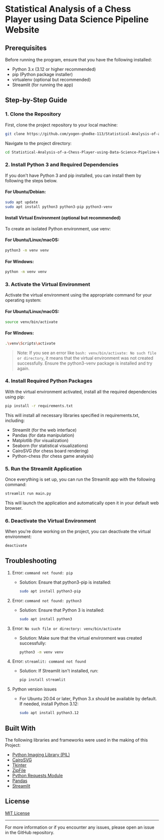 # Statistical Analysis of a Chess Player using Data Science Pipeline Website

## Prerequisites

Before running the program, ensure that you have the following installed:

- Python 3.x (3.12 or higher recommended)
- pip (Python package installer)
- virtualenv (optional but recommended)
- Streamlit (for running the app)

## Step-by-Step Guide

### 1. Clone the Repository

First, clone the project repository to your local machine:

```bash
git clone https://github.com/yogen-ghodke-113/Statistical-Analysis-of-a-Chess-Player-using-Data-Science-Pipeline-Website.git
```

Navigate to the project directory:

```bash
cd Statistical-Analysis-of-a-Chess-Player-using-Data-Science-Pipeline-Website
```

### 2. Install Python 3 and Required Dependencies

If you don't have Python 3 and pip installed, you can install them by following the steps below.

#### For Ubuntu/Debian:

```bash
sudo apt update
sudo apt install python3 python3-pip python3-venv
```

#### Install Virtual Environment (optional but recommended)

To create an isolated Python environment, use venv:

#### For Ubuntu/Linux/macOS:

```bash
python3 -m venv venv
```

#### For Windows:

```bash
python -m venv venv
```

### 3. Activate the Virtual Environment

Activate the virtual environment using the appropriate command for your operating system:

#### For Ubuntu/Linux/macOS:

```bash
source venv/bin/activate
```

#### For Windows:

```bash
.\venv\Scripts\activate
```

> Note: If you see an error like `bash: venv/bin/activate: No such file or directory`, it means that the virtual environment was not created successfully. Ensure the python3-venv package is installed and try again.

### 4. Install Required Python Packages

With the virtual environment activated, install all the required dependencies using pip:

```bash
pip install -r requirements.txt
```

This will install all necessary libraries specified in requirements.txt, including:

- Streamlit (for the web interface)
- Pandas (for data manipulation)
- Matplotlib (for visualization)
- Seaborn (for statistical visualizations)
- CairoSVG (for chess board rendering)
- Python-chess (for chess game analysis)

### 5. Run the Streamlit Application

Once everything is set up, you can run the Streamlit app with the following command:

```bash
streamlit run main.py
```

This will launch the application and automatically open it in your default web browser.

### 6. Deactivate the Virtual Environment

When you're done working on the project, you can deactivate the virtual environment:

```bash
deactivate
```

## Troubleshooting

1. Error: `command not found: pip`

   - Solution: Ensure that python3-pip is installed:
     ```bash
     sudo apt install python3-pip
     ```

2. Error: `command not found: python3`

   - Solution: Ensure that Python 3 is installed:
     ```bash
     sudo apt install python3
     ```

3. Error: `No such file or directory: venv/bin/activate`

   - Solution: Make sure that the virtual environment was created successfully:
     ```bash
     python3 -m venv venv
     ```

4. Error: `streamlit: command not found`

   - Solution: If Streamlit isn't installed, run:
     ```bash
     pip install streamlit
     ```

5. Python version issues
   - For Ubuntu 20.04 or later, Python 3.x should be available by default. If needed, install Python 3.12:
     ```bash
     sudo apt install python3.12
     ```

## Built With

The following libraries and frameworks were used in the making of this Project:

- [Python Imaging Library (PIL)](https://pypi.org/project/Pillow/)
- [CairoSVG](https://pypi.org/project/CairoSVG/)
- [Tkinter](https://docs.python.org/3/library/tkinter.html)
- [ZipFile](https://docs.python.org/3/library/zipfile.html)
- [Python Requests Module](https://docs.python-requests.org/)
- [Pandas](https://pandas.pydata.org/)
- [Streamlit](https://streamlit.io/)

## License

[MIT License](LICENSE)

---

For more information or if you encounter any issues, please open an issue in the GitHub repository.
